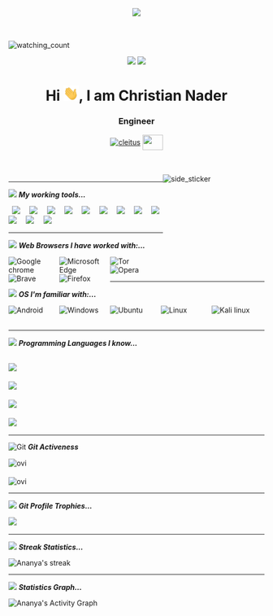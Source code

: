 
  <p align="center">
   <img src="https://image.freepik.com/free-psd/3d-female-character-working-desk-with-laptop_23-2148938896.jpg"  height="250"/></p>
<br>

<p align="left"> 
<img src="https://komarev.com/ghpvc/?username=cleitus&color=brightgreen" alt="watching_count" />
 </p>
 <p align="center">
  <img src="https://img.shields.io/badge/Lives-Paris-success" />
  <img src="https://img.shields.io/badge/Languages-English,French%20%26%20Arabic-brightgreen" />
</p>

<h1 align="center">Hi <img src="https://raw.githubusercontent.com/ABSphreak/ABSphreak/master/gifs/Hi.gif" width="30px">, I am Christian Nader </h1>
<h3 align="center">Engineer</h3>
<p align="center">
<a href="https://www.linkedin.com/in/christian-nader/" target="blank"><img align="center" src="https://image.flaticon.com/icons/png/128/174/174857.png" alt="cleitus" height="30" width="40" /></a>  
 <a href = "mailto: christiannader@hotmail.com"><img align="center" src="https://seeklogo.com/images/G/gmail-new-2020-logo-32DBE11BB4-seeklogo.com.png" height="30" width="40" /></a>
</p>
</p>

<br><br>
<img align="right" width=200px height=200px alt="side_sticker" src="https://media.giphy.com/media/TEnXkcsHrP4YedChhA/giphy.gif" />
 
 <hr>

<img src="https://media.giphy.com/media/iY8CRBdQXODJSCERIr/giphy.gif" width="30px">&nbsp;***My working tools...***
<p align="left">
  <code> <img height="50" src="https://www.vectorlogo.zone/logos/w3_html5/w3_html5-icon.svg"> </code>
  <code> <img height="50" src="https://www.vectorlogo.zone/logos/w3_css/w3_css-icon.svg"> </code>
  <code> <img height="50" src="https://www.vectorlogo.zone/logos/figma/figma-icon.svg"> </code>
  <code> <img height="50" src="https://www.vectorlogo.zone/logos/mysql/mysql-official.svg"> </code>
  <code> <img height="50" src="https://www.vectorlogo.zone/logos/github/github-icon.svg"> </code>
  <code> <img height="50" src="https://www.vectorlogo.zone/logos/reactjs/reactjs-icon.svg"> </code>
  <code> <img height="50" src="https://www.vectorlogo.zone/logos/javascript/javascript-icon.svg"> </code>
  <code> <img height="50" src="https://www.vectorlogo.zone/logos/git-scm/git-scm-icon.svg"> </code>
  <code> <img height="50" src="https://www.vectorlogo.zone/logos/visualstudio_code/visualstudio_code-icon.svg"> </code>
  <code> <img height="50" src="https://www.vectorlogo.zone/logos/canva/canva-icon.svg"> </code>
  <code> <img height="50" src="https://www.vectorlogo.zone/logos/wix/wix-icon.svg"> </code>
  <code> <img height="50" src="https://www.vectorlogo.zone/logos/wordpress/wordpress-icon.svg"> </code>
  </P>
  <hr>
  
   <p align="left"><img src="https://media.giphy.com/media/iY8CRBdQXODJSCERIr/giphy.gif" width="30px">&nbsp;<b><i>Web Browsers I have worked with:...</i></b></p>
  <p align="left">
<img align="left" alt="Google chrome" width="100px" src="https://img.shields.io/badge/Google_chrome-4285F4?style=for-the-badge&logo=Google-chrome&logoColor=white" />
<img align="left" alt="Microsoft Edge" width="100px" src="https://img.shields.io/badge/Microsoft_Edge-0078D7?style=for-the-badge&logo=Microsoft-edge&logoColor=white" />
<img align="left" alt="Tor" width="100px" src="https://img.shields.io/badge/Tor_Browser-7D4698?style=for-the-badge&logo=Tor-Browser&logoColor=white" />
<img align="left" alt="Opera" width="100px" src="https://img.shields.io/badge/Opera-FF1B2D?style=for-the-badge&logo=Opera&logoColor=white" />
<img align="left" alt="Brave" width="100px" src="https://img.shields.io/badge/Brave-FF1B2D?style=for-the-badge&logo=Brave&logoColor=white" />
<img align="left" alt="Firefox" width="100px" src="https://img.shields.io/badge/Firefox_Browser-FF7139?style=for-the-badge&logo=Firefox-Browser&logoColor=white" />
<br />
<br />
<hr>


 <p align="left"><img src="https://media.giphy.com/media/iY8CRBdQXODJSCERIr/giphy.gif" width="30px">&nbsp;<b><i>OS I'm familiar with:...</i></b></p>
<p align="left">
<img align="left" alt="Android" width="100px" src="https://img.shields.io/badge/Android-3DDC84?style=for-the-badge&logo=android&logoColor=white" />
<img align="left" alt="Windows" width="100px" src="https://img.shields.io/badge/Windows-0078D6?style=for-the-badge&logo=windows&logoColor=white" />
<img align="left" alt="Ubuntu" width="100px" src="https://img.shields.io/badge/Ubuntu-E95420?style=for-the-badge&logo=ubuntu&logoColor=white" />
<img align="left" alt="Linux" width="100px" src="https://img.shields.io/badge/Linux-FCC624?style=for-the-badge&logo=linux&logoColor=black" />
<img align="left" alt="Kali linux" width="100px" src="https://img.shields.io/badge/Kali_Linux-557C94?style=for-the-badge&logo=kali-linux&logoColor=white" />
<br />
<br />
<hr>
 
 <p align="left"> <img src="https://media.giphy.com/media/iY8CRBdQXODJSCERIr/giphy.gif" width="30px">&nbsp;<b><i>Programming Languages I know...</i></b></p>
 
  <code> <img height="50" src="https://img.icons8.com/color/452/c-programming.png"> </code>
  <code> <img height="50" src="https://brandslogos.com/wp-content/uploads/images/c-logo.png"> </code>
  <code> <img height="50" src="https://www.vectorlogo.zone/logos/java/java-icon.svg"> </code>
  <code> <img height="50" src="https://seeklogo.com/images/P/python-logo-A32636CAA3-seeklogo.com.png"></code>
  </p>
  <hr>

  
  <p align="left">
 <img src="https://media.giphy.com/media/W5eoZHPpUx9sapR0eu/giphy.gif" width="30px" alt="Git"/>&nbsp;<b><i>Git Activeness</i></b></p>
 <img align="center" src="https://github-readme-stats.vercel.app/api/top-langs?username=cleitus&show_icons=true&locale=en&layout=compact&theme=chartreuse-dark" alt="ovi"  width="410"/><br><br>
<img align="center" src="https://github-readme-stats.vercel.app/api?username=cleitus&show_icons=true&locale=en&theme=chartreuse-dark" alt="ovi" width="410" />
<hr>

 
<p align="left">
    <img src="https://media.giphy.com/media/iY8CRBdQXODJSCERIr/giphy.gif" width="30px">&nbsp;<b><i>Git Profile Trophies...</i></b></p>
<img src="https://github-profile-trophy.vercel.app/?username=cleitus&theme=juicyfresh&no-bg=true" />
  </div>
<hr>


<div>
  <p align="left">
    <img src="https://media.giphy.com/media/iY8CRBdQXODJSCERIr/giphy.gif" width="30px">&nbsp;<b><i>Streak Statistics...</i></b></p>
    <img alt="Ananya's streak" src="https://github-readme-streak-stats.herokuapp.com/?user=cleitus&theme=dark&hide_border=true"/>
  </p>
</div>
<hr>
<p align="left"><img src="https://media.giphy.com/media/iY8CRBdQXODJSCERIr/giphy.gif" width="30px">&nbsp;<b><i>Statistics Graph...</i></b></p>

  <img alt="Ananya's Activity Graph" src="https://activity-graph.herokuapp.com/graph?username=cleitus&bg_color=1F222E&color=F8D866&line=F85D7F&point=FFFFFF&hide_border=true" />
